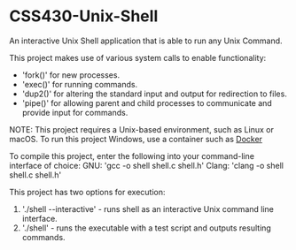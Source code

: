 # CSS430-Unix-Shell

An interactive Unix Shell application that is able to run any Unix Command.

This project makes use of various system calls to enable functionality:
- 'fork()' for new processes.
- 'exec()' for running commands.
- 'dup2()' for altering the standard input and output for redirection to files.
- 'pipe()' for allowing parent and child processes to communicate and provide input for commands.

NOTE: This project requires a Unix-based environment, such as Linux or macOS. To run this project 
Windows, use a container such as [Docker](https://docs.docker.com/guides/walkthroughs/run-a-container/)

To compile this project, enter the following into your command-line interface of choice:
GNU: 'gcc -o shell shell.c shell.h'
Clang: 'clang -o shell shell.c shell.h'

This project has two options for execution:

1. './shell --interactive' - runs shell as an interactive Unix command line interface.
2. './shell' - runs the executable with a test script and outputs resulting commands.
